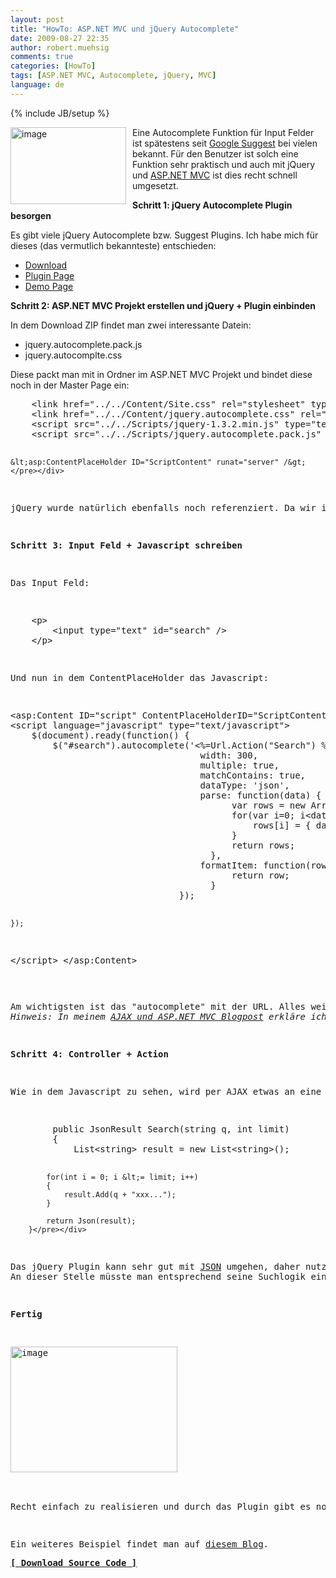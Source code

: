 ```yaml
---
layout: post
title: "HowTo: ASP.NET MVC und jQuery Autocomplete"
date: 2009-08-27 22:35
author: robert.muehsig
comments: true
categories: [HowTo]
tags: [ASP.NET MVC, Autocomplete, jQuery, MVC]
language: de
---
```

{% include JB/setup %}
<p><a href="{{BASE_PATH}}/assets/wp-images-de/image811.png"><img style="border-right: 0px; border-top: 0px; margin: 0px 10px 0px 0px; border-left: 0px; border-bottom: 0px" height="123" alt="image" src="{{BASE_PATH}}/assets/wp-images-de/image-thumb789.png" width="185" align="left" border="0"></a> Eine Autocomplete Funktion für Input Felder ist spätestens seit <a href="http://www.google.com/webhp?complete=1&amp;hl=de">Google Suggest</a> bei vielen bekannt. Für den Benutzer ist solch eine Funktion sehr praktisch und auch mit jQuery und <a href="http://asp.net/mvc">ASP.NET MVC</a> ist dies recht schnell umgesetzt. </p><p><strong>Schritt 1: jQuery Autocomplete Plugin besorgen</strong></p> <p>Es gibt viele jQuery Autocomplete bzw. Suggest Plugins. Ich habe mich für dieses (das vermutlich bekannteste) entschieden:</p> <ul> <li><a href="http://jquery.bassistance.de/autocomplete/jquery.autocomplete.zip">Download</a></li> <li><a href="http://docs.jquery.com/Plugins/Autocomplete">Plugin Page</a></li> <li><a href="http://jquery.bassistance.de/autocomplete/demo/">Demo Page</a></li></ul> <p><strong>Schritt 2: ASP.NET MVC Projekt erstellen und jQuery + Plugin einbinden</strong></p> <p>In dem Download ZIP findet man zwei interessante Datein:</p> <ul> <li>jquery.autocomplete.pack.js </li> <li>jquery.autocomplte.css</li></ul> <p>Diese packt man mit in Ordner im ASP.NET MVC Projekt und bindet diese noch in der Master Page ein:</p> <div class="wlWriterSmartContent" id="scid:812469c5-0cb0-4c63-8c15-c81123a09de7:52a1379e-24f6-4baf-8c3e-6b65e4b37704" style="padding-right: 0px; display: inline; padding-left: 0px; float: none; padding-bottom: 0px; margin: 0px; padding-top: 0px"><pre name="code" class="c#">    &lt;link href="../../Content/Site.css" rel="stylesheet" type="text/css" /&gt;
    &lt;link href="../../Content/jquery.autocomplete.css" rel="stylesheet" type="text/css" /&gt;
    &lt;script src="../../Scripts/jquery-1.3.2.min.js" type="text/javascript"&gt;&lt;/script&gt;
    &lt;script src="../../Scripts/jquery.autocomplete.pack.js" type="text/javascript"&gt;&lt;/script&gt;
    
    &lt;asp:ContentPlaceHolder ID="ScriptContent" runat="server" /&gt;</pre></div>
<p>jQuery wurde natürlich ebenfalls noch referenziert. Da wir im nächsten Schritt noch ein Javascript nach dem "OnLoad" ausführen wollen, habe ich noch ein ContentPlaceHolder für Scripts eingefügt.</p>
<p><strong>Schritt 3: Input Feld + Javascript schreiben</strong></p>
<p>Das Input Feld:</p>
<div class="wlWriterSmartContent" id="scid:812469c5-0cb0-4c63-8c15-c81123a09de7:4d2379a6-b238-40dc-89ad-98826bd27ff2" style="padding-right: 0px; display: inline; padding-left: 0px; float: none; padding-bottom: 0px; margin: 0px; padding-top: 0px"><pre name="code" class="c#">    &lt;p&gt;
        &lt;input type="text" id="search" /&gt;
    &lt;/p&gt;</pre></div>
<p>Und nun in dem ContentPlaceHolder das Javascript:</p>
<div class="wlWriterSmartContent" id="scid:812469c5-0cb0-4c63-8c15-c81123a09de7:08e128cf-b95b-4b97-af2d-3a7a579c4900" style="padding-right: 0px; display: inline; padding-left: 0px; float: none; padding-bottom: 0px; margin: 0px; padding-top: 0px"><pre name="code" class="c#">&lt;asp:Content ID="script" ContentPlaceHolderID="ScriptContent" runat="server"&gt;
&lt;script language="javascript" type="text/javascript"&gt;
    $(document).ready(function() {
        $("#search").autocomplete('&lt;%=Url.Action("Search") %&gt;', {
                                    width: 300,
                                    multiple: true,
                                    matchContains: true,
                                    dataType: 'json',
                                    parse: function(data) {
                                          var rows = new Array();
                                          for(var i=0; i&lt;data.length; i++){
                                              rows[i] = { data:data[i], value:data[i], result:data[i] };
                                          }
                                          return rows;
                                      },
                                    formatItem: function(row, i, n) {
                                          return row;
                                      }
                                });

    });
&lt;/script&gt;
&lt;/asp:Content&gt;</pre></div>
<p>Am wichtigsten ist das "autocomplete" mit der URL. Alles weitere ist besser auf der <a href="http://docs.jquery.com/Plugins/Autocomplete">jQuery Plugin Projektseite</a> erklärt.<br><em>Hinweis:</em> <em>In meinem </em><a href="{{BASE_PATH}}/2009/08/25/howto-ajax-und-aspnet-mvc/"><em>AJAX und ASP.NET MVC Blogpost</em></a><em> erkläre ich noch andere AJAX Features.</em></p>
<p><strong>Schritt 4: Controller + Action</strong></p>
<p>Wie in dem Javascript zu sehen, wird per AJAX etwas an eine "Search" ActionMethod geschickt. Die Methode habe ich mit in den "Home" Controller gepackt:</p>
<div class="wlWriterSmartContent" id="scid:812469c5-0cb0-4c63-8c15-c81123a09de7:8ef8cbf5-9c6e-42bd-957d-dbc952e5e5d3" style="padding-right: 0px; display: inline; padding-left: 0px; float: none; padding-bottom: 0px; margin: 0px; padding-top: 0px"><pre name="code" class="c#">        public JsonResult Search(string q, int limit)
        {
            List&lt;string&gt; result = new List&lt;string&gt;();

            for(int i = 0; i &lt;= limit; i++)
            {
                result.Add(q + "xxx...");
            }

            return Json(result);
        }</pre></div>
<p>Das jQuery Plugin kann sehr gut mit <a href="http://de.wikipedia.org/wiki/JavaScript_Object_Notation">JSON</a> umgehen, daher nutzen wir das <a href="http://msdn.microsoft.com/en-us/library/system.web.mvc.jsonresult.aspx">JsonResult</a> und hängen an den Suchparameter "q" (das ist das "Suchwort", was wir über das Plugin verschicken) ein paar Buchstaben dran. <br>An dieser Stelle müsste man entsprechend seine Suchlogik einbauen.</p>
<p><strong>Fertig</strong></p>
<p><a href="{{BASE_PATH}}/assets/wp-images-de/image812.png"><img style="border-right: 0px; border-top: 0px; border-left: 0px; border-bottom: 0px" height="201" alt="image" src="{{BASE_PATH}}/assets/wp-images-de/image-thumb790.png" width="267" border="0"></a> </p>
<p>Recht einfach zu realisieren und durch das Plugin gibt es noch dutzende Möglichkeiten. So kann man sich überall mit Javascript einhängen - was passiert wenn man etwas ausgewählt hat, wieviele Items sollen angezeigt werden etc. Hier kann man sich gut austoben :)</p>
<p>Ein weiteres Beispiel findet man auf <a href="http://blog.schuager.com/2008/09/jquery-autocomplete-json-apsnet-mvc.html">diesem Blog</a>.</p><a href="{{BASE_PATH}}/assets/files/democode/mvcajaxsuggestion/mvcajaxsuggestion.zip"><strong>[ Download Source Code ]</strong></a>

